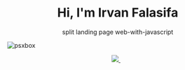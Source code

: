 <h1 align='center'>
  Hi, I'm Irvan Falasifa
</h1>

<p align='center'>
  split landing page web-with-javascript
</p>

![psxbox](https://github.com/irvanfalasifa/SLP/assets/84895252/5cdad527-f26b-4490-b18f-8730f0488f2b)

<p align='center'>
 <a href='mailto:irvan.falasfia@gmail.com'> 
  <img src="https://img.shields.io/badge/mail%20box-EA4335?style=for-the-badge&logo=Gmail&logoColor=white" /> 
 </a>&nbsp;&nbsp;
  
</p>
